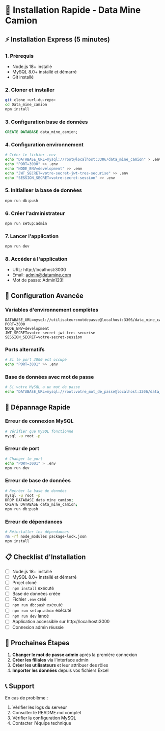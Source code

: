 # 🚀 Installation Rapide - Data Mine Camion

## ⚡ Installation Express (5 minutes)

### 1. Prérequis
- Node.js 18+ installé
- MySQL 8.0+ installé et démarré
- Git installé

### 2. Cloner et installer
```bash
git clone <url-du-repo>
cd Data_mine_camion
npm install
```

### 3. Configuration base de données
```sql
CREATE DATABASE data_mine_camion;
```

### 4. Configuration environnement
```bash
# Créer le fichier .env
echo "DATABASE_URL=mysql://root@localhost:3306/data_mine_camion" > .env
echo "PORT=3000" >> .env
echo "NODE_ENV=development" >> .env
echo "JWT_SECRET=votre-secret-jwt-tres-securise" >> .env
echo "SESSION_SECRET=votre-secret-session" >> .env
```

### 5. Initialiser la base de données
```bash
npm run db:push
```

### 6. Créer l'administrateur
```bash
npm run setup:admin
```

### 7. Lancer l'application
```bash
npm run dev
```

### 8. Accéder à l'application
- URL: http://localhost:3000
- Email: admin@datamine.com
- Mot de passe: Admin123!

## 🔧 Configuration Avancée

### Variables d'environnement complètes
```env
DATABASE_URL=mysql://utilisateur:motdepasse@localhost:3306/data_mine_camion
PORT=3000
NODE_ENV=development
JWT_SECRET=votre-secret-jwt-tres-securise
SESSION_SECRET=votre-secret-session
```

### Ports alternatifs
```bash
# Si le port 3000 est occupé
echo "PORT=3001" >> .env
```

### Base de données avec mot de passe
```bash
# Si votre MySQL a un mot de passe
echo "DATABASE_URL=mysql://root:votre_mot_de_passe@localhost:3306/data_mine_camion" > .env
```

## 🐛 Dépannage Rapide

### Erreur de connexion MySQL
```bash
# Vérifier que MySQL fonctionne
mysql -u root -p
```

### Erreur de port
```bash
# Changer le port
echo "PORT=3001" > .env
npm run dev
```

### Erreur de base de données
```bash
# Recréer la base de données
mysql -u root -p
DROP DATABASE data_mine_camion;
CREATE DATABASE data_mine_camion;
npm run db:push
```

### Erreur de dépendances
```bash
# Réinstaller les dépendances
rm -rf node_modules package-lock.json
npm install
```

## 📋 Checklist d'Installation

- [ ] Node.js 18+ installé
- [ ] MySQL 8.0+ installé et démarré
- [ ] Projet cloné
- [ ] `npm install` exécuté
- [ ] Base de données créée
- [ ] Fichier `.env` créé
- [ ] `npm run db:push` exécuté
- [ ] `npm run setup:admin` exécuté
- [ ] `npm run dev` lancé
- [ ] Application accessible sur http://localhost:3000
- [ ] Connexion admin réussie

## 🎯 Prochaines Étapes

1. **Changer le mot de passe admin** après la première connexion
2. **Créer les filiales** via l'interface admin
3. **Créer les utilisateurs** et leur attribuer des rôles
4. **Importer les données** depuis vos fichiers Excel

## 📞 Support

En cas de problème :
1. Vérifier les logs du serveur
2. Consulter le README.md complet
3. Vérifier la configuration MySQL
4. Contacter l'équipe technique 